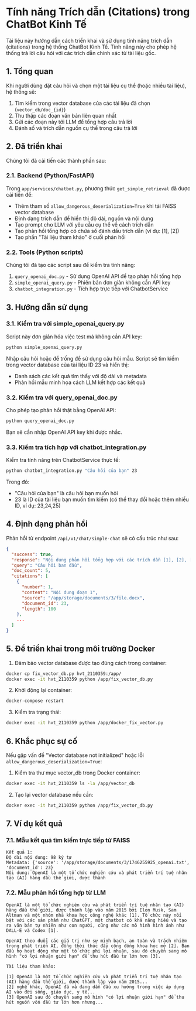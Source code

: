 # Tính năng Trích dẫn (Citations) trong ChatBot Kinh Tế

Tài liệu này hướng dẫn cách triển khai và sử dụng tính năng trích dẫn (citations) trong hệ thống ChatBot Kinh Tế. Tính năng này cho phép hệ thống trả lời câu hỏi với các trích dẫn chính xác từ tài liệu gốc.

## 1. Tổng quan

Khi người dùng đặt câu hỏi và chọn một tài liệu cụ thể (hoặc nhiều tài liệu), hệ thống sẽ:

1. Tìm kiếm trong vector database của các tài liệu đã chọn (`vector_db/doc_{id}`)
2. Thu thập các đoạn văn bản liên quan nhất
3. Gửi các đoạn này tới LLM để tổng hợp câu trả lời
4. Đánh số và trích dẫn nguồn cụ thể trong câu trả lời

## 2. Đã triển khai

Chúng tôi đã cải tiến các thành phần sau:

### 2.1. Backend (Python/FastAPI)

Trong `app/services/chatbot.py`, phương thức `get_simple_retrieval` đã được cải tiến để:

- Thêm tham số `allow_dangerous_deserialization=True` khi tải FAISS vector database
- Định dạng trích dẫn để hiển thị độ dài, nguồn và nội dung
- Tạo prompt cho LLM với yêu cầu cụ thể về cách trích dẫn
- Tạo phản hồi tổng hợp có chứa số đánh dấu trích dẫn (ví dụ: [1], [2])
- Tạo phần "Tài liệu tham khảo" ở cuối phản hồi

### 2.2. Tools (Python scripts)

Chúng tôi đã tạo các script sau để kiểm tra tính năng:

1. `query_openai_doc.py` - Sử dụng OpenAI API để tạo phản hồi tổng hợp
2. `simple_openai_query.py` - Phiên bản đơn giản không cần API key
3. `chatbot_integration.py` - Tích hợp trực tiếp với ChatbotService

## 3. Hướng dẫn sử dụng

### 3.1. Kiểm tra với simple_openai_query.py

Script này đơn giản hóa việc test mà không cần API key:

```bash
python simple_openai_query.py
```

Nhập câu hỏi hoặc để trống để sử dụng câu hỏi mẫu. Script sẽ tìm kiếm trong vector database của tài liệu ID 23 và hiển thị:
- Danh sách các kết quả tìm thấy với độ dài và metadata
- Phản hồi mẫu minh họa cách LLM kết hợp các kết quả

### 3.2. Kiểm tra với query_openai_doc.py

Cho phép tạo phản hồi thật bằng OpenAI API:

```bash
python query_openai_doc.py
```

Bạn sẽ cần nhập OpenAI API key khi được nhắc.

### 3.3. Kiểm tra tích hợp với chatbot_integration.py

Kiểm tra tính năng trên ChatbotService thực tế:

```bash
python chatbot_integration.py "Câu hỏi của bạn" 23
```

Trong đó:
- "Câu hỏi của bạn" là câu hỏi bạn muốn hỏi
- 23 là ID của tài liệu bạn muốn tìm kiếm (có thể thay đổi hoặc thêm nhiều ID, ví dụ: 23,24,25)

## 4. Định dạng phản hồi

Phản hồi từ endpoint `/api/v1/chat/simple-chat` sẽ có cấu trúc như sau:

```json
{
  "success": true,
  "response": "Nội dung phản hồi tổng hợp với các trích dẫn [1], [2], [3]...",
  "query": "Câu hỏi ban đầu",
  "doc_count": 5,
  "citations": [
    {
      "number": 1,
      "content": "Nội dung đoạn 1",
      "source": "/app/storage/documents/3/file.docx",
      "document_id": 23,
      "length": 100
    },
    ...
  ]
}
```

## 5. Để triển khai trong môi trường Docker

1. Đảm bảo vector database được tạo đúng cách trong container:

```bash
docker cp fix_vector_db.py hvt_2110359:/app/
docker exec -it hvt_2110359 python /app/fix_vector_db.py
```

2. Khởi động lại container:

```bash
docker-compose restart
```

3. Kiểm tra trạng thái:

```bash
docker exec -it hvt_2110359 python /app/docker_fix_vector.py
```

## 6. Khắc phục sự cố

Nếu gặp vấn đề "Vector database not initialized" hoặc lỗi `allow_dangerous_deserialization=True`:

1. Kiểm tra thư mục vector_db trong Docker container:

```bash
docker exec -it hvt_2110359 ls -la /app/vector_db
```

2. Tạo lại vector database nếu cần:

```bash
docker exec -it hvt_2110359 python /app/fix_vector_db.py
```

## 7. Ví dụ kết quả

### 7.1. Mẫu kết quả tìm kiếm trực tiếp từ FAISS

```
Kết quả 1:
Độ dài nội dung: 98 ký tự
Metadata: {'source': '/app/storage/documents/3/1746255925_openai.txt', 'document_id': 23}
Nội dung: OpenAI là một tổ chức nghiên cứu và phát triển trí tuệ nhân tạo (AI) hàng đầu thế giới, được thành
```

### 7.2. Mẫu phản hồi tổng hợp từ LLM

```
OpenAI là một tổ chức nghiên cứu và phát triển trí tuệ nhân tạo (AI) hàng đầu thế giới, được thành lập vào năm 2015 bởi Elon Musk, Sam Altman và một nhóm nhà khoa học công nghệ khác [1]. Tổ chức này nổi bật với các sản phẩm như ChatGPT, một chatbot có khả năng hiểu và tạo ra văn bản tự nhiên như con người, cũng như các mô hình hình ảnh như DALL·E và Codex [1].

OpenAI theo đuổi các giá trị như sự minh bạch, an toàn và trách nhiệm trong phát triển AI, đồng thời thúc đẩy cộng đồng khoa học mở [2]. Ban đầu họ hoạt động như một tổ chức phi lợi nhuận, sau đó chuyển sang mô hình "có lợi nhuận giới hạn" để thu hút đầu tư lớn hơn [3].

Tài liệu tham khảo:

[1] OpenAI là một tổ chức nghiên cứu và phát triển trí tuệ nhân tạo (AI) hàng đầu thế giới, được thành lập vào năm 2015...
[2] nghệ khác, OpenAI đã và đang dẫn đầu xu hướng trong việc áp dụng AI vào đời sống, giáo dục, y tế...
[3] OpenAI sau đó chuyển sang mô hình "có lợi nhuận giới hạn" để thu hút nguồn vốn đầu tư lớn hơn nhưng...
``` 